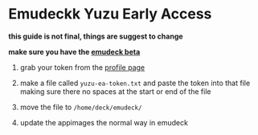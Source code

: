 # Emudeckk Yuzu Early Access

**this guide is not final, things are suggest to change**

**make sure you have the [emudeck beta](https://discord.gg/b9F7GpXtFP)**

1. grab your token from the [profile page](https://profile.yuzu-emu.org/)

2. make a file called `yuzu-ea-token.txt` and paste the token into that file making sure there no spaces at the start or end of the file

3. move the file to `/home/deck/emudeck/`

4. update the appimages the normal way in emudeck